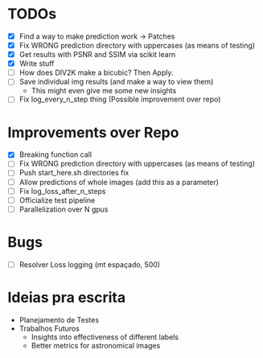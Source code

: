 # TODOs
- [X] Find a way to make prediction work -> Patches
- [X] Fix WRONG prediction directory with uppercases (as means of testing)
- [X] Get results with PSNR and SSIM via scikit learn
- [X] Write stuff
- [ ] How does DIV2K make a bicubic? Then Apply.
- [ ] Save individual img results (and make a way to view them)
    - This might even give me some new insights
- [ ] Fix log_every_n_step thing (Possible improvement over repo)

# Improvements over Repo
- [X] Breaking function call
- [ ] Fix WRONG prediction directory with uppercases (as means of testing)
- [ ] Push start_here.sh directories fix
- [ ] Allow predictions of whole images (add this as a parameter)
- [ ] Fix log_loss_after_n_steps
- [ ] Officialize test pipeline
- [ ] Parallelization over N gpus

# Bugs
- [ ] Resolver Loss logging (mt espaçado, 500)

# Ideias pra escrita
- Planejamento de Testes
- Trabalhos Futuros
    - Insights into effectiveness of different labels
    - Better metrics for astronomical images